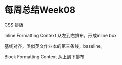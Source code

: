 # 每周总结Week08

CSS 排版

inline Formatting Context 
从左到右排布，形成inline box

基线对齐，类似英文作业本的第三条线，baseline。

Block Formatting Context
从上到下排布